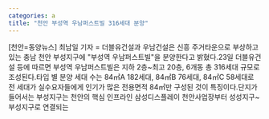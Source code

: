 ```yaml
---
categories: a
title: "천안 부성역 우남퍼스트빌 316세대 분양"
---
```

[천안=동양뉴스] 최남일 기자 = 더블유건설과 우남건설은 신흥 주거타운으로 부상하고 있는 충남 천안 부성지구에 "부성역 우남퍼스트빌"을 분양한다고 밝혔다.23일 더블유건설 등에 따르면 부성역 우남퍼스트빌은 지하 2층~최고 20층, 6개동 총 316세대 규모로 조성된다.타입 별 분양 세대 수는 84㎡A 182세대, 84㎡B 76세대, 84㎡C 58세대로 전 세대가 실수요자들에게 인기가 많은 전용면적 84㎡만 구성된 것이 특징이다.단지가 들어서는 부성지구는 천안의 핵심 인프라인 삼성디스플레이 천안사업장부터 성성지구~부성지구로 연결되는